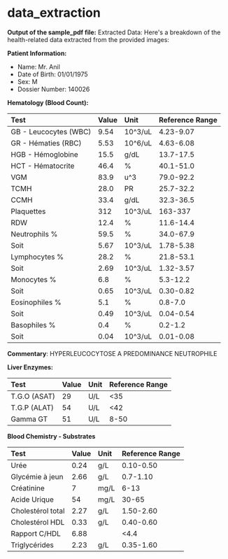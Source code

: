 # data_extraction


**Output of the sample_pdf file:**
Extracted Data:
Here's a breakdown of the health-related data extracted from the provided images:

**Patient Information:**

*   Name: Mr. Anil
*   Date of Birth: 01/01/1975
*   Sex: M
*   Dossier Number: 140026

**Hematology (Blood Count):**

| Test                      | Value | Unit                | Reference Range |
| :------------------------ | :---- | :------------------ | :-------------- |
| GB - Leucocytes (WBC)     | 9.54  | 10^3/uL           | 4.23-9.07       |
| GR - Hématies (RBC)       | 5.53  | 10^6/uL           | 4.63-6.08       |
| HGB - Hémoglobine        | 15.5  | g/dL              | 13.7-17.5       |
| HCT - Hématocrite         | 46.4  | %                 | 40.1-51.0       |
| VGM                       | 83.9  | u^3               | 79.0-92.2       |
| TCMH                      | 28.0  | PR                | 25.7-32.2       |
| CCMH                      | 33.4  | g/dL              | 32.3-36.5       |
| Plaquettes                | 312   | 10^3/uL           | 163-337         |
| RDW                       | 12.4  | %                 | 11.6-14.4       |
| Neutrophils %             | 59.5  | %                 | 34.0-67.9       |
| Soit                      | 5.67  | 10^3/uL           | 1.78-5.38       |
| Lymphocytes %             | 28.2  | %                 | 21.8-53.1       |
| Soit                      | 2.69  | 10^3/uL           | 1.32-3.57       |
| Monocytes %               | 6.8   | %                 | 5.3-12.2        |
| Soit                      | 0.65  | 10^3/uL           | 0.30-0.82       |
| Eosinophiles %            | 5.1   | %                 | 0.8-7.0         |
| Soit                      | 0.49  | 10^3/uL           | 0.04-0.54       |
| Basophiles %              | 0.4   | %                 | 0.2-1.2         |
| Soit                      | 0.04  | 10^3/uL           | 0.01-0.08       |

**Commentary**:  HYPERLEUCOCYTOSE A PREDOMINANCE NEUTROPHILE

**Liver Enzymes:**

| Test         | Value | Unit | Reference Range |
| :----------- | :---- | :--- | :-------------- |
| T.G.O (ASAT) | 29    | U/L  | <35            |
| T.G.P (ALAT) | 54    | U/L  | <42            |
| Gamma GT     | 51    | U/L  | 8-50            |

**Blood Chemistry - Substrates**

| Test                | Value | Unit | Reference Range |
| :------------------ | :---- | :--- | :-------------- |
| Urée                | 0.24  | g/L  | 0.10-0.50       |
| Glycémie à jeun     | 2.66  | g/L  | 0.7-1.10        |
| Créatinine          | 7     | mg/L | 6-13            |
| Acide Urique        | 54    | mg/L | 30-65           |
| Cholestérol total   | 2.27  | g/L  | 1.50-2.60       |
| Cholestérol HDL     | 0.33  | g/L  | 0.40-0.60       |
| Rapport C/HDL       | 6.88  |      | <4.4            |
| Triglycérides       | 2.23  | g/L  | 0.35-1.60       |
